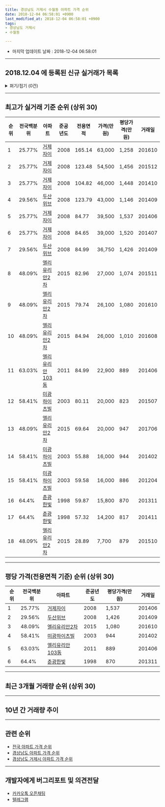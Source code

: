 ```yaml
---
title: 경상남도 거제시 수월동 아파트 가격 순위
date: 2018-12-04 06:58:01 +0900
last_modified_at: 2018-12-04 06:58:01 +0900
tags:
- 경상남도 거제시
- 수월동

---
```


* 마지막 업데이트 날짜 : 2018-12-04 06:58:01

---

## 2018.12.04 에 등록된 신규 실거래가 목록

<details>
<summary>펴기/접기 (0건)</summary>
<div markdown="1">

|아파트|전국백분위|준공년도|전용면적|가격(만원)|평당가격(만원)|거래일|
|---|---|---|---|---|---|---|
|없음|||||||


</div>
</details>

---

## 최고가 실거래 기준 순위 (상위 30)


|순위|전국백분위|아파트|준공년도|전용면적|가격(만원)|평당가격(만원)|거래일|
|---|---|---|---|---|---|---|---|
|1|25.77%|[거제자이](https://search.naver.com/search.naver?query=%EA%B2%BD%EC%83%81%EB%82%A8%EB%8F%84+%EA%B1%B0%EC%A0%9C%EC%8B%9C+%EC%88%98%EC%9B%94%EB%8F%99+%EA%B1%B0%EC%A0%9C%EC%9E%90%EC%9D%B4)|2008|165.14|63,000|1,258|201610|
|2|25.77%|[거제자이](https://search.naver.com/search.naver?query=%EA%B2%BD%EC%83%81%EB%82%A8%EB%8F%84+%EA%B1%B0%EC%A0%9C%EC%8B%9C+%EC%88%98%EC%9B%94%EB%8F%99+%EA%B1%B0%EC%A0%9C%EC%9E%90%EC%9D%B4)|2008|123.48|54,500|1,456|201512|
|3|25.77%|[거제자이](https://search.naver.com/search.naver?query=%EA%B2%BD%EC%83%81%EB%82%A8%EB%8F%84+%EA%B1%B0%EC%A0%9C%EC%8B%9C+%EC%88%98%EC%9B%94%EB%8F%99+%EA%B1%B0%EC%A0%9C%EC%9E%90%EC%9D%B4)|2008|104.82|46,000|1,448|201410|
|4|29.56%|[두산위브](https://search.naver.com/search.naver?query=%EA%B2%BD%EC%83%81%EB%82%A8%EB%8F%84+%EA%B1%B0%EC%A0%9C%EC%8B%9C+%EC%88%98%EC%9B%94%EB%8F%99+%EB%91%90%EC%82%B0%EC%9C%84%EB%B8%8C)|2008|123.79|43,000|1,146|201409|
|5|25.77%|[거제자이](https://search.naver.com/search.naver?query=%EA%B2%BD%EC%83%81%EB%82%A8%EB%8F%84+%EA%B1%B0%EC%A0%9C%EC%8B%9C+%EC%88%98%EC%9B%94%EB%8F%99+%EA%B1%B0%EC%A0%9C%EC%9E%90%EC%9D%B4)|2008|84.77|39,500|1,537|201406|
|6|25.77%|[거제자이](https://search.naver.com/search.naver?query=%EA%B2%BD%EC%83%81%EB%82%A8%EB%8F%84+%EA%B1%B0%EC%A0%9C%EC%8B%9C+%EC%88%98%EC%9B%94%EB%8F%99+%EA%B1%B0%EC%A0%9C%EC%9E%90%EC%9D%B4)|2008|84.65|39,000|1,520|201407|
|7|29.56%|[두산위브](https://search.naver.com/search.naver?query=%EA%B2%BD%EC%83%81%EB%82%A8%EB%8F%84+%EA%B1%B0%EC%A0%9C%EC%8B%9C+%EC%88%98%EC%9B%94%EB%8F%99+%EB%91%90%EC%82%B0%EC%9C%84%EB%B8%8C)|2008|84.99|36,750|1,426|201409|
|8|48.09%|[엘리유리안2차](https://search.naver.com/search.naver?query=%EA%B2%BD%EC%83%81%EB%82%A8%EB%8F%84+%EA%B1%B0%EC%A0%9C%EC%8B%9C+%EC%88%98%EC%9B%94%EB%8F%99+%EC%97%98%EB%A6%AC%EC%9C%A0%EB%A6%AC%EC%95%882%EC%B0%A8)|2015|82.96|27,000|1,074|201511|
|9|48.09%|[엘리유리안2차](https://search.naver.com/search.naver?query=%EA%B2%BD%EC%83%81%EB%82%A8%EB%8F%84+%EA%B1%B0%EC%A0%9C%EC%8B%9C+%EC%88%98%EC%9B%94%EB%8F%99+%EC%97%98%EB%A6%AC%EC%9C%A0%EB%A6%AC%EC%95%882%EC%B0%A8)|2015|79.74|26,100|1,080|201610|
|10|48.09%|[엘리유리안2차](https://search.naver.com/search.naver?query=%EA%B2%BD%EC%83%81%EB%82%A8%EB%8F%84+%EA%B1%B0%EC%A0%9C%EC%8B%9C+%EC%88%98%EC%9B%94%EB%8F%99+%EC%97%98%EB%A6%AC%EC%9C%A0%EB%A6%AC%EC%95%882%EC%B0%A8)|2015|84.94|26,000|1,010|201608|
|11|63.03%|[엘리유리안103동](https://search.naver.com/search.naver?query=%EA%B2%BD%EC%83%81%EB%82%A8%EB%8F%84+%EA%B1%B0%EC%A0%9C%EC%8B%9C+%EC%88%98%EC%9B%94%EB%8F%99+%EC%97%98%EB%A6%AC%EC%9C%A0%EB%A6%AC%EC%95%88103%EB%8F%99)|2011|84.99|22,900|889|201406|
|12|58.41%|[미광하이츠빌](https://search.naver.com/search.naver?query=%EA%B2%BD%EC%83%81%EB%82%A8%EB%8F%84+%EA%B1%B0%EC%A0%9C%EC%8B%9C+%EC%88%98%EC%9B%94%EB%8F%99+%EB%AF%B8%EA%B4%91%ED%95%98%EC%9D%B4%EC%B8%A0%EB%B9%8C)|2003|80.11|20,000|823|201507|
|13|48.09%|[엘리유리안2차](https://search.naver.com/search.naver?query=%EA%B2%BD%EC%83%81%EB%82%A8%EB%8F%84+%EA%B1%B0%EC%A0%9C%EC%8B%9C+%EC%88%98%EC%9B%94%EB%8F%99+%EC%97%98%EB%A6%AC%EC%9C%A0%EB%A6%AC%EC%95%882%EC%B0%A8)|2015|69.64|20,000|947|201706|
|14|58.41%|[미광하이츠빌](https://search.naver.com/search.naver?query=%EA%B2%BD%EC%83%81%EB%82%A8%EB%8F%84+%EA%B1%B0%EC%A0%9C%EC%8B%9C+%EC%88%98%EC%9B%94%EB%8F%99+%EB%AF%B8%EA%B4%91%ED%95%98%EC%9D%B4%EC%B8%A0%EB%B9%8C)|2003|55.88|16,000|944|201402|
|15|58.41%|[미광하이츠빌](https://search.naver.com/search.naver?query=%EA%B2%BD%EC%83%81%EB%82%A8%EB%8F%84+%EA%B1%B0%EC%A0%9C%EC%8B%9C+%EC%88%98%EC%9B%94%EB%8F%99+%EB%AF%B8%EA%B4%91%ED%95%98%EC%9D%B4%EC%B8%A0%EB%B9%8C)|2003|59.58|16,000|886|201204|
|16|64.4%|[춘광한빛](https://search.naver.com/search.naver?query=%EA%B2%BD%EC%83%81%EB%82%A8%EB%8F%84+%EA%B1%B0%EC%A0%9C%EC%8B%9C+%EC%88%98%EC%9B%94%EB%8F%99+%EC%B6%98%EA%B4%91%ED%95%9C%EB%B9%9B)|1998|59.87|15,800|870|201311|
|17|64.4%|[춘광한빛](https://search.naver.com/search.naver?query=%EA%B2%BD%EC%83%81%EB%82%A8%EB%8F%84+%EA%B1%B0%EC%A0%9C%EC%8B%9C+%EC%88%98%EC%9B%94%EB%8F%99+%EC%B6%98%EA%B4%91%ED%95%9C%EB%B9%9B)|1998|57.32|14,200|817|201411|
|18|48.09%|[엘리유리안2차](https://search.naver.com/search.naver?query=%EA%B2%BD%EC%83%81%EB%82%A8%EB%8F%84+%EA%B1%B0%EC%A0%9C%EC%8B%9C+%EC%88%98%EC%9B%94%EB%8F%99+%EC%97%98%EB%A6%AC%EC%9C%A0%EB%A6%AC%EC%95%882%EC%B0%A8)|2015|28.89|7,700|879|201510|


---

## 평당 가격(전용면적 기준) 순위 (상위 30)


|순위|전국백분위|아파트|준공년도|평당가격(만원)|거래일|
|---|---|---|---|---|---|
|1|25.77%|[거제자이](https://search.naver.com/search.naver?query=%EA%B2%BD%EC%83%81%EB%82%A8%EB%8F%84+%EA%B1%B0%EC%A0%9C%EC%8B%9C+%EC%88%98%EC%9B%94%EB%8F%99+%EA%B1%B0%EC%A0%9C%EC%9E%90%EC%9D%B4)|2008|1,537|201406|
|2|29.56%|[두산위브](https://search.naver.com/search.naver?query=%EA%B2%BD%EC%83%81%EB%82%A8%EB%8F%84+%EA%B1%B0%EC%A0%9C%EC%8B%9C+%EC%88%98%EC%9B%94%EB%8F%99+%EB%91%90%EC%82%B0%EC%9C%84%EB%B8%8C)|2008|1,426|201409|
|3|48.09%|[엘리유리안2차](https://search.naver.com/search.naver?query=%EA%B2%BD%EC%83%81%EB%82%A8%EB%8F%84+%EA%B1%B0%EC%A0%9C%EC%8B%9C+%EC%88%98%EC%9B%94%EB%8F%99+%EC%97%98%EB%A6%AC%EC%9C%A0%EB%A6%AC%EC%95%882%EC%B0%A8)|2015|1,080|201610|
|4|58.41%|[미광하이츠빌](https://search.naver.com/search.naver?query=%EA%B2%BD%EC%83%81%EB%82%A8%EB%8F%84+%EA%B1%B0%EC%A0%9C%EC%8B%9C+%EC%88%98%EC%9B%94%EB%8F%99+%EB%AF%B8%EA%B4%91%ED%95%98%EC%9D%B4%EC%B8%A0%EB%B9%8C)|2003|944|201402|
|5|63.03%|[엘리유리안103동](https://search.naver.com/search.naver?query=%EA%B2%BD%EC%83%81%EB%82%A8%EB%8F%84+%EA%B1%B0%EC%A0%9C%EC%8B%9C+%EC%88%98%EC%9B%94%EB%8F%99+%EC%97%98%EB%A6%AC%EC%9C%A0%EB%A6%AC%EC%95%88103%EB%8F%99)|2011|889|201406|
|6|64.4%|[춘광한빛](https://search.naver.com/search.naver?query=%EA%B2%BD%EC%83%81%EB%82%A8%EB%8F%84+%EA%B1%B0%EC%A0%9C%EC%8B%9C+%EC%88%98%EC%9B%94%EB%8F%99+%EC%B6%98%EA%B4%91%ED%95%9C%EB%B9%9B)|1998|870|201311|


---

## 최근 3개월 거래량 순위 (상위 30)


<div style="width:100%;">
    <canvas id="deal_count_ranking" height="250"></canvas>
</div>


<script>
new Chart(document.getElementById("deal_count_ranking"), {
    type: 'horizontalBar',
    data: {
        labels: ['거제자이', '미광하이츠빌', '두산위브', '춘광한빛', '엘리유리안2차'],
        datasets: [{
            label: '실거래 수',
            data: [11, 2, 2, 1, 1],
            borderColor: "rgba(255, 0, 128, 1)",
            backgroundColor: "rgba(255, 0, 128, 0.5)",
            fill: false,
        }]
    },
    options: {
        responsive: true,
        title: {
            display: true,
            text: '최근 3개월 거래량 순위'
        },
        tooltips: {
            mode: 'index',
            intersect: false,
            callbacks: {
                title: function(tooltipItems, data) {
                    return "실거래 수:";
                },
                label: function(tooltipItem, data) {
                    return data.labels[tooltipItem.index] + ": " + tooltipItem.xLabel;
                }
            }
        },
        hover: {
            mode: 'nearest',
            intersect: true
        },
        scales: {
            xAxes: [{
                display: true,
                scaleLabel: {
                    display: true,
                    labelString: '실거래 수'
                },
                ticks: {
                    suggestedMin: 0,
                }
            }],
            yAxes: [{
                display: true,
                ticks: {
                    autoSkip: false,
                    callback: function(value, index, values) {
                        if (value.length > 15)
                            return value.substr(0, 13) + "...";
                        else
                            return value;
                    }
                },
                scaleLabel: {
                    display: false,
                }
            }]
        }
    }
});

</script>


---

## 10년 간 거래량 추이


<div style="width:100%;">
    <canvas id="deal_progress" height="250"></canvas>
</div>

<script>
new Chart(document.getElementById("deal_progress"), {
    type: 'line',
    data: {
        labels: ['200812','200901','200902','200903','200904','200905','200906','200907','200908','200909','200910','200911','200912','201001','201002','201003','201004','201005','201006','201007','201008','201009','201010','201011','201012','201101','201102','201103','201104','201105','201106','201107','201108','201109','201110','201111','201112','201201','201202','201203','201204','201205','201206','201207','201208','201209','201210','201211','201212','201301','201302','201303','201304','201305','201306','201307','201308','201309','201310','201311','201312','201401','201402','201403','201404','201405','201406','201407','201408','201409','201410','201411','201412','201501','201502','201503','201504','201505','201506','201507','201508','201509','201510','201511','201512','201601','201602','201603','201604','201605','201606','201607','201608','201609','201610','201611','201612','201701','201702','201703','201704','201705','201706','201707','201708','201709','201710','201711','201712','201801','201802','201803','201804','201805','201806','201807','201808','201809','201810','201811','201812'],
        datasets: [{
            label: '실거래 수',
            pointRadius: 1,
            data: [4, 2, 9, 5, 14, 25, 31, 16, 14, 38, 20, 11, 12, 7, 16, 7, 19, 12, 20, 8, 7, 9, 17, 20, 16, 20, 22, 25, 17, 17, 15, 17, 9, 6, 9, 8, 15, 5, 17, 18, 12, 10, 11, 5, 9, 12, 21, 9, 12, 20, 20, 22, 28, 20, 15, 15, 13, 19, 37, 22, 19, 17, 21, 25, 20, 18, 23, 19, 17, 20, 18, 16, 11, 20, 18, 17, 17, 12, 11, 10, 17, 26, 36, 15, 17, 8, 8, 17, 5, 6, 9, 6, 16, 7, 16, 8, 11, 3, 8, 6, 4, 10, 7, 4, 13, 11, 7, 17, 6, 8, 7, 6, 13, 13, 2, 7, 6, 8, 14, 3, 0],
            borderColor: "rgba(255, 201, 14, 1)",
            backgroundColor: "rgba(255, 201, 14, 0.5)",
            fill: true,
        }]
    },
    options: {
        responsive: true,
        title: {
            display: true,
            text: '10년간 거래량 추이'
        },
        tooltips: {
            mode: 'index',
            intersect: false,
        },
        hover: {
            mode: 'nearest',
            intersect: true
        },
        scales: {
            xAxes: [{
                display: true,
                scaleLabel: {
                    display: true,
                    labelString: '년/월'
                }
            }],
            yAxes: [{
                display: true,
                ticks: {
                    suggestedMin: 0,
                },
                scaleLabel: {
                    display: true,
                    labelString: '실거래 수'
                }
            }]
        }
    }
});

</script>


---

## 관련 순위

- [전국 아파트 가격 순위](https://inasie.github.io/apt-ranking/전국)
- [경상남도 아파트 가격 순위](https://inasie.github.io/apt-ranking/경상남도)
- [경상남도 거제시 아파트 가격 순위](https://inasie.github.io/apt-ranking/경상남도-거제시)


---

## 개발자에게 버그리포트 및 의견전달

- [카카오톡 오픈채팅](https://open.kakao.com/o/gLJUAP4)
- [텔레그램](https://t.me/inasie)

